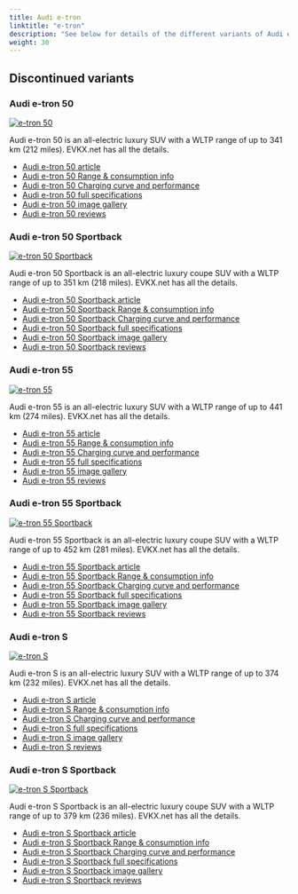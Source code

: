 ```yaml
---
title: Audi e-tron
linktitle: "e-tron"
description: "See below for details of the different variants of Audi e-tron"
weight: 30
---
```

## Discontinued variants

### Audi e-tron 50

<a href="e-tron_50/"><img src="https://media.evkx.net/multimedia/models/audi/e-tron/e-tron_50/main_1_st.jpg" class="img-fluid" alt="e-tron 50" ></a>

Audi e-tron 50 is an all-electric luxury SUV with a WLTP range of up to 341 km (212 miles). EVKX.net has all the details. 

- [Audi e-tron 50 article](e-tron_50/)
- [Audi e-tron 50 Range & consumption info](e-tron_50/rangeandconsumption)
- [Audi e-tron 50 Charging curve and performance](e-tron_50/chargingcurve)
- [Audi e-tron 50 full specifications](e-tron_50/specifications)
- [Audi e-tron 50 image gallery](e-tron_50/gallery)
- [Audi e-tron 50 reviews](e-tron_50/reviews)

### Audi e-tron 50 Sportback

<a href="e-tron_50_sportback/"><img src="https://media.evkx.net/multimedia/models/audi/e-tron/e-tron_50_sportback/main_1_st.jpg" class="img-fluid" alt="e-tron 50 Sportback" ></a>

Audi e-tron 50 Sportback is an all-electric luxury coupe SUV with a WLTP range of up to 351 km (218 miles). EVKX.net has all the details. 

- [Audi e-tron 50 Sportback article](e-tron_50_sportback/)
- [Audi e-tron 50 Sportback Range & consumption info](e-tron_50_sportback/rangeandconsumption)
- [Audi e-tron 50 Sportback Charging curve and performance](e-tron_50_sportback/chargingcurve)
- [Audi e-tron 50 Sportback full specifications](e-tron_50_sportback/specifications)
- [Audi e-tron 50 Sportback image gallery](e-tron_50_sportback/gallery)
- [Audi e-tron 50 Sportback reviews](e-tron_50_sportback/reviews)

### Audi e-tron 55

<a href="e-tron_55/"><img src="https://media.evkx.net/multimedia/models/audi/e-tron/e-tron_55/main_1_st.jpg" class="img-fluid" alt="e-tron 55" ></a>

Audi e-tron 55 is an all-electric luxury SUV with a WLTP range of up to 441 km (274 miles). EVKX.net has all the details. 

- [Audi e-tron 55 article](e-tron_55/)
- [Audi e-tron 55 Range & consumption info](e-tron_55/rangeandconsumption)
- [Audi e-tron 55 Charging curve and performance](e-tron_55/chargingcurve)
- [Audi e-tron 55 full specifications](e-tron_55/specifications)
- [Audi e-tron 55 image gallery](e-tron_55/gallery)
- [Audi e-tron 55 reviews](e-tron_55/reviews)

### Audi e-tron 55 Sportback

<a href="e-tron_55_sportback/"><img src="https://media.evkx.net/multimedia/models/audi/e-tron/e-tron_55_sportback/main_1_st.jpg" class="img-fluid" alt="e-tron 55 Sportback" ></a>

Audi e-tron 55 Sportback is an all-electric luxury coupe SUV with a WLTP range of up to 452 km (281 miles). EVKX.net has all the details. 

- [Audi e-tron 55 Sportback article](e-tron_55_sportback/)
- [Audi e-tron 55 Sportback Range & consumption info](e-tron_55_sportback/rangeandconsumption)
- [Audi e-tron 55 Sportback Charging curve and performance](e-tron_55_sportback/chargingcurve)
- [Audi e-tron 55 Sportback full specifications](e-tron_55_sportback/specifications)
- [Audi e-tron 55 Sportback image gallery](e-tron_55_sportback/gallery)
- [Audi e-tron 55 Sportback reviews](e-tron_55_sportback/reviews)

### Audi e-tron S

<a href="e-tron_s/"><img src="https://media.evkx.net/multimedia/models/audi/e-tron/e-tron_s/main_1_st.jpg" class="img-fluid" alt="e-tron S" ></a>

Audi e-tron S is an all-electric luxury SUV with a WLTP range of up to 374 km (232 miles). EVKX.net has all the details. 

- [Audi e-tron S article](e-tron_s/)
- [Audi e-tron S Range & consumption info](e-tron_s/rangeandconsumption)
- [Audi e-tron S Charging curve and performance](e-tron_s/chargingcurve)
- [Audi e-tron S full specifications](e-tron_s/specifications)
- [Audi e-tron S image gallery](e-tron_s/gallery)
- [Audi e-tron S reviews](e-tron_s/reviews)

### Audi e-tron S Sportback

<a href="e-tron_s_sportback/"><img src="https://media.evkx.net/multimedia/models/audi/e-tron/e-tron_s_sportback/main_1_st.jpg" class="img-fluid" alt="e-tron S Sportback" ></a>

Audi e-tron S Sportback is an all-electric luxury coupe SUV with a WLTP range of up to 379 km (236 miles). EVKX.net has all the details. 

- [Audi e-tron S Sportback article](e-tron_s_sportback/)
- [Audi e-tron S Sportback Range & consumption info](e-tron_s_sportback/rangeandconsumption)
- [Audi e-tron S Sportback Charging curve and performance](e-tron_s_sportback/chargingcurve)
- [Audi e-tron S Sportback full specifications](e-tron_s_sportback/specifications)
- [Audi e-tron S Sportback image gallery](e-tron_s_sportback/gallery)
- [Audi e-tron S Sportback reviews](e-tron_s_sportback/reviews)

